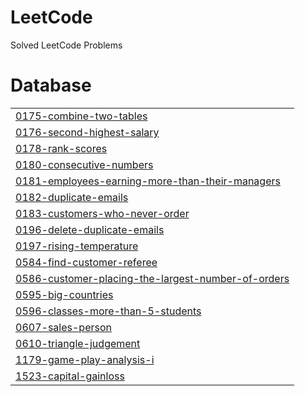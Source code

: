 # LeetCode
Solved LeetCode Problems


# Database
|  |
| ------- |
| [0175-combine-two-tables](https://github.com/S-Azim36/LeetCode/tree/master/0175-combine-two-tables) |
| [0176-second-highest-salary](https://github.com/S-Azim36/LeetCode/tree/master/0176-second-highest-salary) |
| [0178-rank-scores](https://github.com/S-Azim36/LeetCode/tree/master/0178-rank-scores) |
| [0180-consecutive-numbers](https://github.com/S-Azim36/LeetCode/tree/master/0180-consecutive-numbers) |
| [0181-employees-earning-more-than-their-managers](https://github.com/S-Azim36/LeetCode/tree/master/0181-employees-earning-more-than-their-managers) |
| [0182-duplicate-emails](https://github.com/S-Azim36/LeetCode/tree/master/0182-duplicate-emails) |
| [0183-customers-who-never-order](https://github.com/S-Azim36/LeetCode/tree/master/0183-customers-who-never-order) |
| [0196-delete-duplicate-emails](https://github.com/S-Azim36/LeetCode/tree/master/0196-delete-duplicate-emails) |
| [0197-rising-temperature](https://github.com/S-Azim36/LeetCode/tree/master/0197-rising-temperature) |
| [0584-find-customer-referee](https://github.com/S-Azim36/LeetCode/tree/master/0584-find-customer-referee) |
| [0586-customer-placing-the-largest-number-of-orders](https://github.com/S-Azim36/LeetCode/tree/master/0586-customer-placing-the-largest-number-of-orders) |
| [0595-big-countries](https://github.com/S-Azim36/LeetCode/tree/master/0595-big-countries) |
| [0596-classes-more-than-5-students](https://github.com/S-Azim36/LeetCode/tree/master/0596-classes-more-than-5-students) |
| [0607-sales-person](https://github.com/S-Azim36/LeetCode/tree/master/0607-sales-person) |
| [0610-triangle-judgement](https://github.com/S-Azim36/LeetCode/tree/master/0610-triangle-judgement) |
| [1179-game-play-analysis-i](https://github.com/S-Azim36/LeetCode/tree/master/1179-game-play-analysis-i) |
| [1523-capital-gainloss](https://github.com/S-Azim36/LeetCode/tree/master/1523-capital-gainloss) |